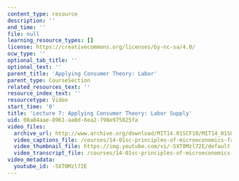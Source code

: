 ```yaml
---
content_type: resource
description: ''
end_time: ''
file: null
learning_resource_types: []
license: https://creativecommons.org/licenses/by-nc-sa/4.0/
ocw_type: ''
optional_tab_title: ''
optional_text: ''
parent_title: 'Applying Consumer Theory: Labor'
parent_type: CourseSection
related_resources_text: ''
resource_index_text: ''
resourcetype: Video
start_time: '0'
title: 'Lecture 7: Applying Consumer Theory: Labor Supply'
uid: 08a84aae-8961-aa0d-6ea2-798e975825fa
video_files:
  archive_url: http://www.archive.org/download/MIT14.01SCF10/MIT14_01SCF10_lec07_300k.mp4
  video_captions_file: /courses/14-01sc-principles-of-microeconomics-fall-2011/ab359177caf653e99b755220c53039d8_-5XT0Mzl72E.vtt
  video_thumbnail_file: https://img.youtube.com/vi/-5XT0Mzl72E/default.jpg
  video_transcript_file: /courses/14-01sc-principles-of-microeconomics-fall-2011/3b3bb97a86c9282b2ade1ce8eb19c529_-5XT0Mzl72E.pdf
video_metadata:
  youtube_id: -5XT0Mzl72E
---
```

